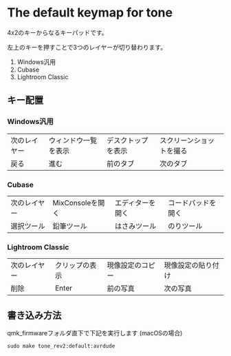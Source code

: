 # The default keymap for tone

4x2のキーからなるキーパッドです。

左上のキーを押すことで3つのレイヤーが切り替わります。

1. Windows汎用
2. Cubase
3. Lightroom Classic

## キー配置

### Windows汎用

| | | | |
|------|------|------|------|
| 次のレイヤー | ウィンドウ一覧を表示 | デスクトップを表示 | スクリーンショットを撮る |
| 戻る         | 進む                 | 前のタブ           | 次のタブ                 |

### Cubase

| | | | |
|------|------|------|------|
| 次のレイヤー | MixConsoleを開く | エディターを開く | コードパッドを開く |
| 選択ツール   | 鉛筆ツール       | はさみツール     | のりツール         |

### Lightroom Classic

| | | | |
|------|------|------|------|
| 次のレイヤー | クリップの表示 | 現像設定のコピー | 現像設定の貼り付け |
| 削除         | Enter          | 前の写真         | 次の写真           |

## 書き込み方法

qmk_firmwareフォルダ直下で下記を実行します (macOSの場合)

```
sudo make tone_rev2:default:avrdude
```
